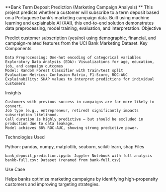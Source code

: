 **Bank Term Deposit Prediction (Marketing Campaign Analysis) 
**
This project predicts whether a customer will subscribe to a term deposit based on a Portuguese bank’s marketing campaign data. Built using machine learning and explainable AI (XAI), this end-to-end solution demonstrates data preprocessing, model training, evaluation, and interpretation. 
Objective 

Predict customer subscription (yes/no) using demographic, financial, and campaign-related features from the UCI Bank Marketing Dataset. 
Key Components 

    Data Preprocessing: One-hot encoding of categorical variables  
    Exploratory Data Analysis (EDA): Visualizations for age, education, job, and campaign outcomes  
    Model: Random Forest Classifier with train/test split  
    Evaluation Metrics: Confusion Matrix, F1-Score, ROC-AUC  
    Explainability: SHAP values to interpret predictions for individual customers
     

Insights 

    Customers with previous success in campaigns are far more likely to convert.  
    Job type (e.g., entrepreneur, retired) significantly impacts subscription likelihood.  
    Call duration is highly predictive — but should be excluded in production due to data leakage.  
    Model achieves 88% ROC-AUC, showing strong predictive power.
     

Technologies Used 

Python: pandas, numpy, matplotlib, seaborn, scikit-learn, shap 
Files 

    bank_deposit_prediction.ipynb: Jupyter Notebook with full analysis  
    bankb-full.csv: Dataset (renamed from bank-full.csv)
     

Use Case 

Helps banks optimize marketing campaigns by identifying high-propensity customers and improving targeting strategies.
